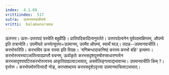 ```yaml
---
index:  4.1.69
vrittiindex:  517
sutra:  ऊरूत्तरपदादौपम्ये
vritti:  balamanorama 
---
```


ऊरुत्तर। ऊरुः-उत्तरपदं यस्येति बहुव्रीहिः। प्रातिपदिकादित्यनुवर्तते। उत्तरपदेत्यनेन पूर्वपदमाक्षिप्तम्, औपम्ये इति तत्रान्वेति। उपमीयते अनयेत्युपमा=उपमानम्, उपमैव औपम्यं, स्वार्थे ष्यञ्। तदाह--उपमानवाचीति। करभोरूरिति। करभाविव ऊरू यस्या इति विग्रहः। `मणिबन्धादाकनिष्ठं करस्य करभो बहिः' इत्यमरः। करभोरुत्वस्याऽजातित्वादप्राप्तौ वचनम्, ऊर्वाकृतेः करभसदृशपुरुषोरुसाधारणत्वेन करभसादृश्यघटितकरभोरुत्वस्य आकृतिग्राह्यत्वाऽभावात्, असर्वलिङ्गत्वाद्यभावाच्च। उपमानवचीति किम् ?। वृत्तोरुः। करभोपमोरुरित्यादौ नोङ्, करभशब्दस्य करभसदृशेऽवृत्त्या उपमानवाचित्वाऽभावात्। 

